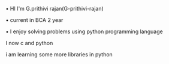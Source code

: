 • HI I'm G.prithivi rajan(G-prithivi-rajan)

• current in BCA 2 year 

• I enjoy solving problems using python programming language 

I now c and python 

i am learning some more libraries in python 
